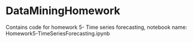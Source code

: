 # DataMiningHomework
Contains code for homework 5- Time series forecasting, notebook name: Homework5-TimeSeriesForecasting.ipynb
